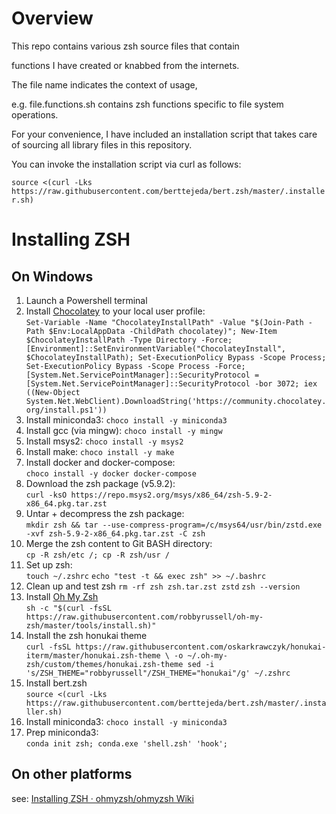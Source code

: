 # Overview

This repo contains various zsh source files that contain

functions I have created or knabbed from the internets.

The file name indicates the context of usage, 

e.g. file.functions.sh contains zsh functions specific to file system operations. 

For your convenience, I have included an installation script that takes care of sourcing all library files in this repository.

You can invoke the installation script via curl as follows:

`source <(curl -Lks https://raw.githubusercontent.com/berttejeda/bert.zsh/master/.installer.sh)`

# Installing ZSH

## On Windows

1. Launch a Powershell terminal
1. Install [Chocolatey](https://chocolatey.org/) to your local user profile:<br />
`
Set-Variable -Name "ChocolateyInstallPath" -Value "$(Join-Path -Path $Env:LocalAppData -ChildPath chocolatey)";
New-Item $ChocolateyInstallPath -Type Directory -Force;
[Environment]::SetEnvironmentVariable("ChocolateyInstall", $ChocolateyInstallPath);
Set-ExecutionPolicy Bypass -Scope Process;
Set-ExecutionPolicy Bypass -Scope Process -Force; [System.Net.ServicePointManager]::SecurityProtocol = [System.Net.ServicePointManager]::SecurityProtocol -bor 3072; iex ((New-Object System.Net.WebClient).DownloadString('https://community.chocolatey.org/install.ps1'))
`
1. Install miniconda3: `choco install -y miniconda3`
1. Install gcc (via mingw): `choco install -y mingw`
1. Install msys2: `choco install -y msys2`
1. Install make:  `choco install -y make`
1. Install docker and docker-compose:<br />
  `choco install -y docker docker-compose`
1. Download the zsh package (v5.9.2):<br />
  `curl -ksO https://repo.msys2.org/msys/x86_64/zsh-5.9-2-x86_64.pkg.tar.zst`
1. Untar + decompress the zsh package:<br /> 
  `mkdir zsh && tar --use-compress-program=/c/msys64/usr/bin/zstd.exe -xvf zsh-5.9-2-x86_64.pkg.tar.zst -C zsh`
1. Merge the zsh content to Git BASH directory:<br />
  `cp -R zsh/etc /;
  cp -R zsh/usr /`
1. Set up zsh:<br />
  `touch ~/.zshrc`
  `echo "test -t && exec zsh" >> ~/.bashrc`
1. Clean up and test zsh
  `rm -rf zsh zsh.tar.zst zstd`
  `zsh --version`
1. Install [Oh My Zsh](https://ohmyz.sh/)<br />
  `sh -c "$(curl -fsSL https://raw.githubusercontent.com/robbyrussell/oh-my-zsh/master/tools/install.sh)"`
  1. Install the zsh honukai theme<br />
  `
  curl -fsSL https://raw.githubusercontent.com/oskarkrawczyk/honukai-iterm/master/honukai.zsh-theme \
  -o ~/.oh-my-zsh/custom/themes/honukai.zsh-theme
  sed -i 's/ZSH_THEME="robbyrussell"/ZSH_THEME="honukai"/g' ~/.zshrc
  `
1. Install bert.zsh<br />
  `source <(curl -Lks https://raw.githubusercontent.com/berttejeda/bert.zsh/master/.installer.sh)`
1. Install miniconda3: `choco install -y miniconda3`
1. Prep miniconda3:<br />
  `
  conda init zsh;
  conda.exe 'shell.zsh' 'hook';
  `

## On other platforms

see: [Installing ZSH · ohmyzsh/ohmyzsh Wiki](https://github.com/ohmyzsh/ohmyzsh/wiki/Installing-ZSH)